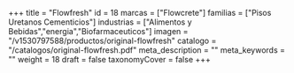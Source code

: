 +++
title = "Flowfresh"
id = 18
marcas = ["Flowcrete"]
familias = ["Pisos Uretanos Cementicios"]
industrias = ["Alimentos y Bebidas","energia","Biofarmaceuticos"]
imagen = "/v1530797588/productos/original-flowfresh"
catalogo = "/catalogos/original-flowfresh.pdf"
meta_description = ""
meta_keywords = ""
weight = 18
draft = false
taxonomyCover = false
+++
